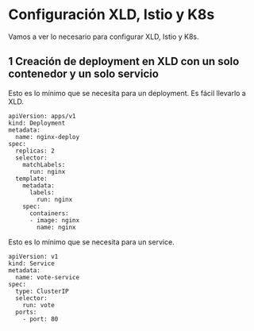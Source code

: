 # Configuración XLD, Istio y K8s

Vamos a ver lo necesario para configurar XLD, Istio y K8s.

## 1 Creación de deployment en XLD con un solo contenedor y un solo servicio

Esto es lo mínimo que se necesita para un deployment. Es fácil llevarlo a XLD.
```
apiVersion: apps/v1
kind: Deployment
metadata:
  name: nginx-deploy
spec:
  replicas: 2
  selector:
    matchLabels:
      run: nginx
  template:
    metadata:
      labels:
        run: nginx
    spec:
      containers:
      - image: nginx
        name: nginx
```

Esto es lo mínimo que se necesita para un service.
```
apiVersion: v1
kind: Service
metadata:
  name: vote-service
spec:
  type: ClusterIP
  selector:
    run: vote
  ports:
    - port: 80
```
